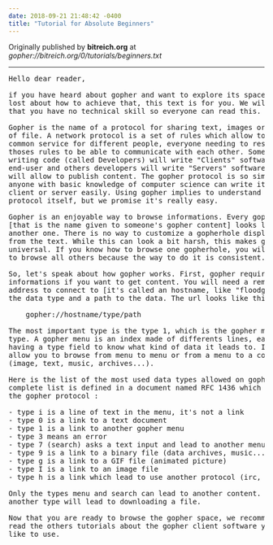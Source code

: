```yaml
---
date: 2018-09-21 21:48:42 -0400
title: "Tutorial for Absolute Beginners"
---
```


Originally published by **bitreich.org** at
_gopher://bitreich.org/0/tutorials/beginners.txt_

- - - - -

<pre>
Hello dear reader,

if you have heard about gopher and want to explore its space but feel
lost about how to achieve that, this text is for you. We will assume
that you have no technical skill so everyone can read this.

Gopher is the name of a protocol for sharing text, images or any kind
of file. A network protocol is a set of rules which allow to create a
common service for different people, everyone needing to respect
thoses rules to be able to communicate with each other. Some people
writing code (called Developers) will write "Clients" software for the
end-user and others developers will write "Servers" software which
will allow to publish content. The gopher protocol is so simple that
anyone with basic knowledge of computer science can write its own
client or server easily. Using gopher implies to understand the
protocol itself, but we promise it's really easy.

Gopher is an enjoyable way to browse informations. Every gopherhole
[that is the name given to someone's gopher content] looks like
another one. There is no way to customize a gopherhole display except
from the text. While this can look a bit harsh, this makes gopher
universal. If you know how to browse one gopherhole, you will know how
to browse all others because the way to do it is consistent.

So, let's speak about how gopher works. First, gopher requires 3
informations if you want to get content. You will need a remote
address to connect to [it's called an hostname, like "floodgap.com"],
the data type and a path to the data. The url looks like this :

    gopher://hostname/type/path

The most important type is the type 1, which is the gopher menu
type. A gopher menu is an index made of differents lines, each line
having a type field to know what kind of data it leads to. It will
allow you to browse from menu to menu or from a menu to a content
(image, text, music, archives...).

Here is the list of the most used data types allowed on gopher, the
complete list is defined in a document named RFC 1436 which defines
the gopher protocol :

- type i is a line of text in the menu, it's not a link
- type 0 is a link to a text document
- type 1 is a link to another gopher menu
- type 3 means an error
- type 7 (search) asks a text input and lead to another menu
- type 9 is a link to a binary file (data archives, music...)
- type g is a link to a GIF file (animated picture)
- type I is a link to an image file
- type h is a link which lead to use another protocol (irc, http...)

Only the types menu and search can lead to another content. Asking
another type will lead to downloading a file.

Now that you are ready to browse the gopher space, we recommend you to
read the others tutorials about the gopher client software you would
like to use.
</pre>


<!--  vim: set shiftwidth=4 tabstop=4 expandtab: -->
